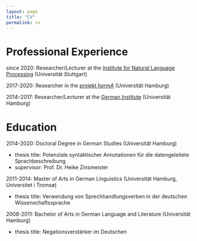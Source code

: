 ```yaml
---
layout: page
title: "CV"
permalink: cv
---
```


# Professional Experience

since 2020: Researcher/Lecturer at the [Institute for Natural Language Processing](https://www.ims.uni-stuttgart.de/) (Universität Stuttgart)

2017-2020: Researcher in the [projekt *hermA*](https://www.herma.uni-hamburg.de/) (Universität Hamburg)

2014–2017: Researcher/Lecturer at the [German Institute](https://www.slm.uni-hamburg.de/germanistik.html) (Universität Hamburg)


# Education

2014-2020: Doctoral Degree in German Studies (Universität Hamburg)
- thesis title: Potenziale syntaktischer Annotationen für die datengeleitete Sprachbeschreibung
- supervisor: Prof. Dr. Heike Zinsmeister

2011-2014: Master of Arts in German Linguistics (Universität Hamburg, Universitet i Tromsø)
- thesis title: Verwendung von Sprechhandlungsverben in der deutschen Wissenschaftssprache

2008-2011: Bachelor of Arts in German Language and Literature (Universität Hamburg)
- thesis title: Negationsverstärker im Deutschen
